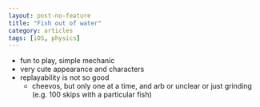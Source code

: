 ```yaml
---
layout: post-no-feature
title: "Fish out of water"
category: articles
tags: [iOS, physics]
---
```


* fun to play, simple mechanic
* very cute appearance and characters
* replayability is not so good
  * cheevos, but only one at a time, and arb or unclear or just grinding (e.g. 100 skips with a particular fish)